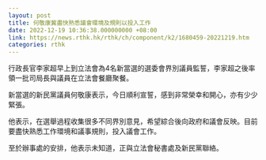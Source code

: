 ```yaml
---
layout: post
title: 何敬康冀盡快熟悉議會環境及規則以投入工作
date: 2022-12-19 10:36:38.000000000 +08:00
link: https://news.rthk.hk/rthk/ch/component/k2/1680459-20221219.htm
categories: rthk
---
```


行政長官李家超早上到立法會為4名新當選的選委會界別議員監誓，李家超之後率領一批司局長與議員在立法會餐廳聚餐。

新當選的新民黨議員何敬康表示，今日順利宣誓，感到非常榮幸和開心，亦有少少緊張。

他表示，在選舉過程收集很多不同界別意見，希望綜合後向政府和議會反映。目前要盡快熟悉工作環境和議事規則，投入議會工作。

至於辦事處的安排，他表示未知道，正與立法會秘書處及新民黨聯絡。
